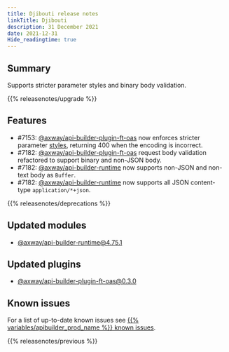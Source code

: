 ```yaml
---
title: Djibouti release notes
linkTitle: Djibouti
description: 31 December 2021
date: 2021-12-31
Hide_readingtime: true
---
```

## Summary
Supports stricter parameter styles and binary body validation.

{{% releasenotes/upgrade %}}

## Features
* #7153: [@axway/api-builder-plugin-ft-oas](https://www.npmjs.com/package/@axway/api-builder-plugin-ft-oas) now enforces stricter parameter [styles](https://github.com/OAI/OpenAPI-Specification/blob/main/versions/3.0.0.md#style-values), returning 400 when the encoding is incorrect.
* #7182: [@axway/api-builder-plugin-ft-oas](https://www.npmjs.com/package/@axway/api-builder-plugin-ft-oas) request body validation refactored to support binary and non-JSON body.
* #7182: [@axway/api-builder-runtime](https://www.npmjs.com/package/@axway/api-builder-runtime) now supports non-JSON and non-text body as `Buffer`.
* #7182: [@axway/api-builder-runtime](https://www.npmjs.com/package/@axway/api-builder-runtime) now supports all JSON content-type `application/*+json`.

{{% releasenotes/deprecations %}}

## Updated modules
* [@axway/api-builder-runtime@4.75.1](https://www.npmjs.com/package/@axway/api-builder-runtime/v/4.75.1)

## Updated plugins
* [@axway/api-builder-plugin-ft-oas@0.3.0](https://www.npmjs.com/package/@axway/api-builder-plugin-ft-oas/v/0.3.0)

## Known issues
For a list of up-to-date known issues see [{{% variables/apibuilder_prod_name %}} known issues](/docs/known_issues/).

{{% releasenotes/previous %}}

